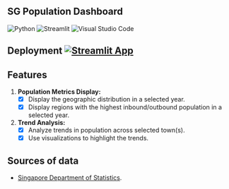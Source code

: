 ## SG Population Dashboard

![Python](https://img.shields.io/badge/python-3670A0?style=for-the-badge&logo=python&logoColor=ffdd54)
![Streamlit](https://img.shields.io/badge/Streamlit-FF4B4B.svg?style=for-the-badge&logo=Streamlit&logoColor=white)
![Visual Studio Code](https://img.shields.io/badge/Visual%20Studio%20Code-0078d7.svg?style=for-the-badge&logo=visual-studio-code&logoColor=white)

## Deployment  [![Streamlit App](https://static.streamlit.io/badges/streamlit_badge_black_white.svg)](https://sgdashboard.streamlit.app/)

## Features

1. **Population Metrics Display:**
   - [X] Display the geographic distribution in a selected year.
   - [X] Display regions with the highest inbound/outbound population in a selected year.

2. **Trend Analysis:**
   - [X] Analyze trends in population across selected town(s). 
   - [X] Use visualizations to highlight the trends.

## Sources of data

- [Singapore Department of Statistics](<https://www.singstat.gov.sg/>).